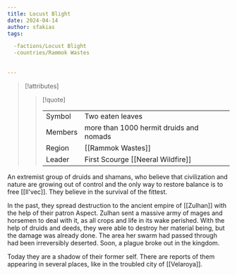 ```yaml
---
title: Locust Blight
date: 2024-04-14
author: sfakias
tags:

  -factions/Locust Blight
  -countries/Rammok Wastes
  
 
---
```

> [!attributes]
> 
> > [!quote]
> >
> > | | |
> > | --- | --- |
> > | Symbol | Two eaten leaves |
> > | Members | more than 1000 hermit druids and nomads |
> > | Region | [[Rammok Wastes]] |
> > | Leader | First Scourge [[Neeral Wildfire]] |

 An extremist group of druids and shamans, who believe that civilization and nature are growing out of control and the only way to restore balance is to free [[Il'vec]]. They believe in the survival of the fittest.
 
 In the past, they spread destruction to the ancient empire of [[Zulhan]] with the help of their patron Aspect. Zulhan sent a massive army of mages and horsemen to deal with it, as all crops and life in its wake perished. With the help of druids and deeds, they were able to destroy her material being, but the damage was already done. The area her swarm had passed through had been irreversibly deserted. Soon, a plague broke out in the kingdom.
 
 Today they are a shadow of their former self. There are reports of them appearing in several places, like in the troubled city of [[Velaroya]].